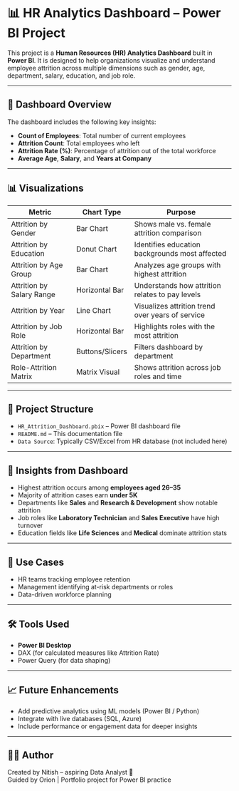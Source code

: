 
# 📊 HR Analytics Dashboard – Power BI Project

This project is a **Human Resources (HR) Analytics Dashboard** built in **Power BI**. It is designed to help organizations visualize and understand employee attrition across multiple dimensions such as gender, age, department, salary, education, and job role.

---

## 📌 Dashboard Overview

The dashboard includes the following key insights:

- **Count of Employees**: Total number of current employees
- **Attrition Count**: Total employees who left
- **Attrition Rate (%)**: Percentage of attrition out of the total workforce
- **Average Age**, **Salary**, and **Years at Company**

---

## 📊 Visualizations

| Metric                   | Chart Type     | Purpose                                           |
|--------------------------|----------------|---------------------------------------------------|
| Attrition by Gender      | Bar Chart      | Shows male vs. female attrition comparison        |
| Attrition by Education   | Donut Chart    | Identifies education backgrounds most affected    |
| Attrition by Age Group   | Bar Chart      | Analyzes age groups with highest attrition        |
| Attrition by Salary Range| Horizontal Bar | Understands how attrition relates to pay levels   |
| Attrition by Year        | Line Chart     | Visualizes attrition trend over years of service  |
| Attrition by Job Role    | Horizontal Bar | Highlights roles with the most attrition          |
| Attrition by Department  | Buttons/Slicers| Filters dashboard by department                   |
| Role-Attrition Matrix    | Matrix Visual  | Shows attrition across job roles and time         |

---

## 📁 Project Structure

- `HR_Attrition_Dashboard.pbix` – Power BI dashboard file
- `README.md` – This documentation file
- `Data Source`: Typically CSV/Excel from HR database (not included here)

---

## 🧠 Insights from Dashboard

- Highest attrition occurs among **employees aged 26–35**
- Majority of attrition cases earn **under 5K**
- Departments like **Sales** and **Research & Development** show notable attrition
- Job roles like **Laboratory Technician** and **Sales Executive** have high turnover
- Education fields like **Life Sciences** and **Medical** dominate attrition stats

---

## 💼 Use Cases

- HR teams tracking employee retention
- Management identifying at-risk departments or roles
- Data-driven workforce planning

---

## 🛠️ Tools Used

- **Power BI Desktop**
- DAX (for calculated measures like Attrition Rate)
- Power Query (for data shaping)

---

## 📈 Future Enhancements

- Add predictive analytics using ML models (Power BI / Python)
- Integrate with live databases (SQL, Azure)
- Include performance or engagement data for deeper insights

---

## 👨‍💻 Author

Created by Nitish – aspiring Data Analyst 🚀  
Guided by Orion | Portfolio project for Power BI practice
